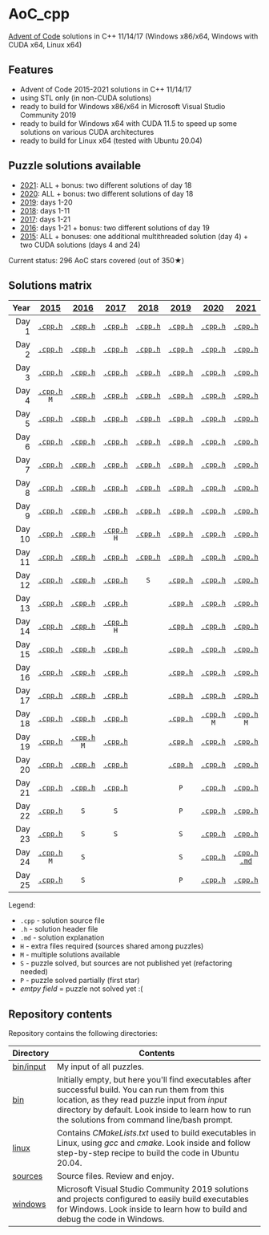 # AoC_cpp
[Advent of Code](http://adventofcode.com) solutions in C++ 11/14/17 (Windows x86/x64, Windows with CUDA x64, Linux x64)

## Features
- Advent of Code 2015-2021 solutions in C++ 11/14/17
- using STL only (in non-CUDA solutions)
- ready to build for Windows x86/x64 in Microsoft Visual Studio Community 2019
- ready to build for Windows x64 with CUDA 11.5 to speed up some solutions on various CUDA architectures
- ready to build for Linux x64 (tested with Ubuntu 20.04)

## Puzzle solutions available
- [2021](https://adventofcode.com/2021): ALL + bonus: two different solutions of day 18
- [2020](https://adventofcode.com/2020): ALL + bonus: two different solutions of day 18
- [2019](https://adventofcode.com/2019): days 1-20
- [2018](https://adventofcode.com/2018): days 1-11
- [2017](https://adventofcode.com/2017): days 1-21
- [2016](https://adventofcode.com/2016): days 1-21 + bonus: two different solutions of day 19
- [2015](https://adventofcode.com/2015): ALL + bonuses: one additional multithreaded solution (day 4) + two CUDA solutions (days 4 and 24)

Current status: 296 AoC stars covered (out of 350★)

## Solutions matrix
Year | [2015](sources/2015) | [2016](sources/2016) | [2017](sources/2017) | [2018](sources/2018) | [2019](sources/2019) | [2020](sources/2020) | [2021](sources/2021)
 ---: | :---: | :---: | :---: | :---: | :---: | :---: | :---:
Day 1|[`.cpp`](sources/2015/2015_01.cpp)[`.h`](sources/2015/2015_01.h)|[`.cpp`](sources/2016/2016_01.cpp)[`.h`](sources/2016/2016_01.h)|[`.cpp`](sources/2017/2017_01.cpp)[`.h`](sources/2017/2017_01.h)|[`.cpp`](sources/2018/2018_01.cpp)[`.h`](sources/2018/2018_01.h)|[`.cpp`](sources/2019/2019_01.cpp)[`.h`](sources/2019/2019_01.h)|[`.cpp`](sources/2020/2020_01.cpp)[`.h`](sources/2020/2020_01.h)|[`.cpp`](sources/2021/2021_01.cpp)[`.h`](sources/2021/2021_01.h)
Day 2|[`.cpp`](sources/2015/2015_02.cpp)[`.h`](sources/2015/2015_02.h)|[`.cpp`](sources/2016/2016_02.cpp)[`.h`](sources/2016/2016_02.h)|[`.cpp`](sources/2017/2017_02.cpp)[`.h`](sources/2017/2017_02.h)|[`.cpp`](sources/2018/2018_02.cpp)[`.h`](sources/2018/2018_02.h)|[`.cpp`](sources/2019/2019_02.cpp)[`.h`](sources/2019/2019_02.h)|[`.cpp`](sources/2020/2020_02.cpp)[`.h`](sources/2020/2020_02.h)|[`.cpp`](sources/2021/2021_02.cpp)[`.h`](sources/2021/2021_02.h)
Day 3|[`.cpp`](sources/2015/2015_03.cpp)[`.h`](sources/2015/2015_03.h)|[`.cpp`](sources/2016/2016_03.cpp)[`.h`](sources/2016/2016_03.h)|[`.cpp`](sources/2017/2017_03.cpp)[`.h`](sources/2017/2017_03.h)|[`.cpp`](sources/2018/2018_03.cpp)[`.h`](sources/2018/2018_03.h)|[`.cpp`](sources/2019/2019_03.cpp)[`.h`](sources/2019/2019_03.h)|[`.cpp`](sources/2020/2020_03.cpp)[`.h`](sources/2020/2020_03.h)|[`.cpp`](sources/2021/2021_03.cpp)[`.h`](sources/2021/2021_03.h)
Day 4|[`.cpp`](sources/2015/2015_04.cpp)[`.h`](sources/2015/2015_04.h) <br /> `M`|[`.cpp`](sources/2016/2016_04.cpp)[`.h`](sources/2016/2016_04.h)|[`.cpp`](sources/2017/2017_04.cpp)[`.h`](sources/2017/2017_04.h)|[`.cpp`](sources/2018/2018_04.cpp)[`.h`](sources/2018/2018_04.h)|[`.cpp`](sources/2019/2019_04.cpp)[`.h`](sources/2019/2019_04.h)|[`.cpp`](sources/2020/2020_04.cpp)[`.h`](sources/2020/2020_04.h)|[`.cpp`](sources/2021/2021_04.cpp)[`.h`](sources/2021/2021_04.h)
Day 5|[`.cpp`](sources/2015/2015_05.cpp)[`.h`](sources/2015/2015_05.h)|[`.cpp`](sources/2016/2016_05.cpp)[`.h`](sources/2016/2016_05.h)|[`.cpp`](sources/2017/2017_05.cpp)[`.h`](sources/2017/2017_05.h)|[`.cpp`](sources/2018/2018_05.cpp)[`.h`](sources/2018/2018_05.h)|[`.cpp`](sources/2019/2019_05.cpp)[`.h`](sources/2019/2019_05.h)|[`.cpp`](sources/2020/2020_05.cpp)[`.h`](sources/2020/2020_05.h)|[`.cpp`](sources/2021/2021_05.cpp)[`.h`](sources/2021/2021_05.h)
Day 6|[`.cpp`](sources/2015/2015_06.cpp)[`.h`](sources/2015/2015_06.h)|[`.cpp`](sources/2016/2016_06.cpp)[`.h`](sources/2016/2016_06.h)|[`.cpp`](sources/2017/2017_06.cpp)[`.h`](sources/2017/2017_06.h)|[`.cpp`](sources/2018/2018_06.cpp)[`.h`](sources/2018/2018_06.h)|[`.cpp`](sources/2019/2019_06.cpp)[`.h`](sources/2019/2019_06.h)|[`.cpp`](sources/2020/2020_06.cpp)[`.h`](sources/2020/2020_06.h)|[`.cpp`](sources/2021/2021_06.cpp)[`.h`](sources/2021/2021_06.h)
Day 7|[`.cpp`](sources/2015/2015_07.cpp)[`.h`](sources/2015/2015_07.h)|[`.cpp`](sources/2016/2016_07.cpp)[`.h`](sources/2016/2016_07.h)|[`.cpp`](sources/2017/2017_07.cpp)[`.h`](sources/2017/2017_07.h)|[`.cpp`](sources/2018/2018_07.cpp)[`.h`](sources/2018/2018_07.h)|[`.cpp`](sources/2019/2019_07.cpp)[`.h`](sources/2019/2019_07.h)|[`.cpp`](sources/2020/2020_07.cpp)[`.h`](sources/2020/2020_07.h)|[`.cpp`](sources/2021/2021_07.cpp)[`.h`](sources/2021/2021_07.h)
Day 8|[`.cpp`](sources/2015/2015_08.cpp)[`.h`](sources/2015/2015_08.h)|[`.cpp`](sources/2016/2016_08.cpp)[`.h`](sources/2016/2016_08.h)|[`.cpp`](sources/2017/2017_08.cpp)[`.h`](sources/2017/2017_08.h)|[`.cpp`](sources/2018/2018_08.cpp)[`.h`](sources/2018/2018_08.h)|[`.cpp`](sources/2019/2019_08.cpp)[`.h`](sources/2019/2019_08.h)|[`.cpp`](sources/2020/2020_08.cpp)[`.h`](sources/2020/2020_08.h)|[`.cpp`](sources/2021/2021_08.cpp)[`.h`](sources/2021/2021_08.h)
Day 9|[`.cpp`](sources/2015/2015_09.cpp)[`.h`](sources/2015/2015_09.h)|[`.cpp`](sources/2016/2016_09.cpp)[`.h`](sources/2016/2016_09.h)|[`.cpp`](sources/2017/2017_09.cpp)[`.h`](sources/2017/2017_09.h)|[`.cpp`](sources/2018/2018_09.cpp)[`.h`](sources/2018/2018_09.h)|[`.cpp`](sources/2019/2019_09.cpp)[`.h`](sources/2019/2019_09.h)|[`.cpp`](sources/2020/2020_09.cpp)[`.h`](sources/2020/2020_09.h)|[`.cpp`](sources/2021/2021_09.cpp)[`.h`](sources/2021/2021_09.h)
Day 10|[`.cpp`](sources/2015/2015_10.cpp)[`.h`](sources/2015/2015_10.h)|[`.cpp`](sources/2016/2016_10.cpp)[`.h`](sources/2016/2016_10.h)|[`.cpp`](sources/2017/2017_10.cpp)[`.h`](sources/2017/2017_10.h) <br /> `H`|[`.cpp`](sources/2018/2018_10.cpp)[`.h`](sources/2018/2018_10.h)|[`.cpp`](sources/2019/2019_10.cpp)[`.h`](sources/2019/2019_10.h)|[`.cpp`](sources/2020/2020_10.cpp)[`.h`](sources/2020/2020_10.h)|[`.cpp`](sources/2021/2021_10.cpp)[`.h`](sources/2021/2021_10.h)
Day 11|[`.cpp`](sources/2015/2015_11.cpp)[`.h`](sources/2015/2015_11.h)|[`.cpp`](sources/2016/2016_11.cpp)[`.h`](sources/2016/2016_11.h)|[`.cpp`](sources/2017/2017_11.cpp)[`.h`](sources/2017/2017_11.h)|[`.cpp`](sources/2018/2018_11.cpp)[`.h`](sources/2018/2018_11.h)|[`.cpp`](sources/2019/2019_11.cpp)[`.h`](sources/2019/2019_11.h)|[`.cpp`](sources/2020/2020_11.cpp)[`.h`](sources/2020/2020_11.h)|[`.cpp`](sources/2021/2021_11.cpp)[`.h`](sources/2021/2021_11.h)
Day 12|[`.cpp`](sources/2015/2015_12.cpp)[`.h`](sources/2015/2015_12.h)|[`.cpp`](sources/2016/2016_12.cpp)[`.h`](sources/2016/2016_12.h)|[`.cpp`](sources/2017/2017_12.cpp)[`.h`](sources/2017/2017_12.h)|`S`|[`.cpp`](sources/2019/2019_12.cpp)[`.h`](sources/2019/2019_12.h)|[`.cpp`](sources/2020/2020_12.cpp)[`.h`](sources/2020/2020_12.h)|[`.cpp`](sources/2021/2021_12.cpp)[`.h`](sources/2021/2021_12.h)
Day 13|[`.cpp`](sources/2015/2015_13.cpp)[`.h`](sources/2015/2015_13.h)|[`.cpp`](sources/2016/2016_13.cpp)[`.h`](sources/2016/2016_13.h)|[`.cpp`](sources/2017/2017_13.cpp)[`.h`](sources/2017/2017_13.h)||[`.cpp`](sources/2019/2019_13.cpp)[`.h`](sources/2019/2019_13.h)|[`.cpp`](sources/2020/2020_13.cpp)[`.h`](sources/2020/2020_13.h)|[`.cpp`](sources/2021/2021_13.cpp)[`.h`](sources/2021/2021_13.h)
Day 14|[`.cpp`](sources/2015/2015_14.cpp)[`.h`](sources/2015/2015_14.h)|[`.cpp`](sources/2016/2016_14.cpp)[`.h`](sources/2016/2016_14.h)|[`.cpp`](sources/2017/2017_14.cpp)[`.h`](sources/2017/2017_14.h) <br /> `H`||[`.cpp`](sources/2019/2019_14.cpp)[`.h`](sources/2019/2019_14.h)|[`.cpp`](sources/2020/2020_14.cpp)[`.h`](sources/2020/2020_14.h)|[`.cpp`](sources/2021/2021_14.cpp)[`.h`](sources/2021/2021_14.h)
Day 15|[`.cpp`](sources/2015/2015_15.cpp)[`.h`](sources/2015/2015_15.h)|[`.cpp`](sources/2016/2016_15.cpp)[`.h`](sources/2016/2016_15.h)|[`.cpp`](sources/2017/2017_15.cpp)[`.h`](sources/2017/2017_15.h)||[`.cpp`](sources/2019/2019_15.cpp)[`.h`](sources/2019/2019_15.h)|[`.cpp`](sources/2020/2020_15.cpp)[`.h`](sources/2020/2020_15.h)|[`.cpp`](sources/2021/2021_15.cpp)[`.h`](sources/2021/2021_15.h)
Day 16|[`.cpp`](sources/2015/2015_16.cpp)[`.h`](sources/2015/2015_16.h)|[`.cpp`](sources/2016/2016_16.cpp)[`.h`](sources/2016/2016_16.h)|[`.cpp`](sources/2017/2017_16.cpp)[`.h`](sources/2017/2017_16.h)||[`.cpp`](sources/2019/2019_16.cpp)[`.h`](sources/2019/2019_16.h)|[`.cpp`](sources/2020/2020_16.cpp)[`.h`](sources/2020/2020_16.h)|[`.cpp`](sources/2021/2021_16.cpp)[`.h`](sources/2021/2021_16.h)
Day 17|[`.cpp`](sources/2015/2015_17.cpp)[`.h`](sources/2015/2015_17.h)|[`.cpp`](sources/2016/2016_17.cpp)[`.h`](sources/2016/2016_17.h)|[`.cpp`](sources/2017/2017_17.cpp)[`.h`](sources/2017/2017_17.h)||[`.cpp`](sources/2019/2019_17.cpp)[`.h`](sources/2019/2019_17.h)|[`.cpp`](sources/2020/2020_17.cpp)[`.h`](sources/2020/2020_17.h)|[`.cpp`](sources/2021/2021_17.cpp)[`.h`](sources/2021/2021_17.h)
Day 18|[`.cpp`](sources/2015/2015_18.cpp)[`.h`](sources/2015/2015_18.h)|[`.cpp`](sources/2016/2016_18.cpp)[`.h`](sources/2016/2016_18.h)|[`.cpp`](sources/2017/2017_18.cpp)[`.h`](sources/2017/2017_18.h)||[`.cpp`](sources/2019/2019_18.cpp)[`.h`](sources/2019/2019_18.h)|[`.cpp`](sources/2020/2020_18.cpp)[`.h`](sources/2020/2020_18.h) <br /> `M`|[`.cpp`](sources/2021/2021_18.cpp)[`.h`](sources/2021/2021_18.h) <br /> `M`
Day 19|[`.cpp`](sources/2015/2015_19.cpp)[`.h`](sources/2015/2015_19.h)|[`.cpp`](sources/2016/2016_19.cpp)[`.h`](sources/2016/2016_19.h) <br /> `M`|[`.cpp`](sources/2017/2017_19.cpp)[`.h`](sources/2017/2017_19.h)||[`.cpp`](sources/2019/2019_19.cpp)[`.h`](sources/2019/2019_19.h)|[`.cpp`](sources/2020/2020_19.cpp)[`.h`](sources/2020/2020_19.h)|[`.cpp`](sources/2021/2021_19.cpp)[`.h`](sources/2021/2021_19.h)
Day 20|[`.cpp`](sources/2015/2015_20.cpp)[`.h`](sources/2015/2015_20.h)|[`.cpp`](sources/2016/2016_20.cpp)[`.h`](sources/2016/2016_20.h)|[`.cpp`](sources/2017/2017_20.cpp)[`.h`](sources/2017/2017_20.h)||[`.cpp`](sources/2019/2019_20.cpp)[`.h`](sources/2019/2019_20.h)|[`.cpp`](sources/2020/2020_20.cpp)[`.h`](sources/2020/2020_20.h)|[`.cpp`](sources/2021/2021_20.cpp)[`.h`](sources/2021/2021_20.h)
Day 21|[`.cpp`](sources/2015/2015_21.cpp)[`.h`](sources/2015/2015_21.h)|[`.cpp`](sources/2016/2016_21.cpp)[`.h`](sources/2016/2016_21.h)|[`.cpp`](sources/2017/2017_21.cpp)[`.h`](sources/2017/2017_21.h)||`P`|[`.cpp`](sources/2020/2020_21.cpp)[`.h`](sources/2020/2020_21.h)|[`.cpp`](sources/2021/2021_21.cpp)[`.h`](sources/2021/2021_21.h)
Day 22|[`.cpp`](sources/2015/2015_22.cpp)[`.h`](sources/2015/2015_22.h)|`S`|`S`||`P`|[`.cpp`](sources/2020/2020_22.cpp)[`.h`](sources/2020/2020_22.h)|[`.cpp`](sources/2021/2021_22.cpp)[`.h`](sources/2021/2021_22.h)
Day 23|[`.cpp`](sources/2015/2015_23.cpp)[`.h`](sources/2015/2015_23.h)|`S`|`S`||`S`|[`.cpp`](sources/2020/2020_23.cpp)[`.h`](sources/2020/2020_23.h)|[`.cpp`](sources/2021/2021_23.cpp)[`.h`](sources/2021/2021_23.h)
Day 24|[`.cpp`](sources/2015/2015_24.cpp)[`.h`](sources/2015/2015_24.h) <br /> `M`|`S`|||`S`|[`.cpp`](sources/2020/2020_24.cpp)[`.h`](sources/2020/2020_24.h)|[`.cpp`](sources/2021/2021_24.cpp)[`.h`](sources/2021/2021_24.h) <br /> [`.md`](doc/2021_24.md)
Day 25|[`.cpp`](sources/2015/2015_25.cpp)[`.h`](sources/2015/2015_25.h)|`S`|||`P`|[`.cpp`](sources/2020/2020_25.cpp)[`.h`](sources/2020/2020_25.h)|[`.cpp`](sources/2021/2021_25.cpp)[`.h`](sources/2021/2021_25.h)

Legend: <br />
- `.cpp` - solution source file
- `.h` - solution header file
- `.md` - solution explanation
- `H` - extra files required (sources shared among puzzles)
- `M` - multiple solutions available
- `S` - puzzle solved, but sources are not published yet (refactoring needed)
- `P` - puzzle solved partially (first star)
- *emtpy field* = puzzle not solved yet :(

## Repository contents
Repository contains the following directories:

Directory | Contents
------------ | -------------
[bin/input](bin/input) | My input of all puzzles.
[bin](bin) | Initially empty, but here you'll find executables after successful build. You can run them from this location, as they read puzzle input from *input* directory by default. Look inside to learn how to run the solutions from command line/bash prompt.
[linux](linux) | Contains *CMakeLists.txt* used to build executables in Linux, using *gcc* and *cmake*. Look inside and follow step-by-step recipe to build the code in Ubuntu 20.04.
[sources](sources) | Source files. Review and enjoy.
[windows](windows) | Microsoft Visual Studio Community 2019 solutions and projects configured to easily build executables for Windows. Look inside to learn how to build and debug the code in Windows.
